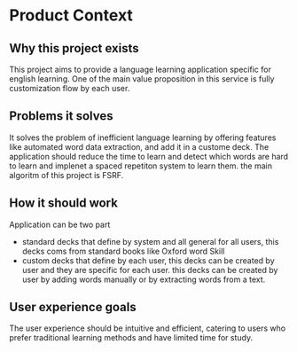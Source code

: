 # Product Context

## Why this project exists

This project aims to provide a language learning application specific for english learning. One of the main value proposition in this service is fully customization flow by each user.

## Problems it solves

It solves the problem of inefficient language learning by offering features like automated word data extraction, and add it in a custome deck. The application should reduce the time to learn and detect which words are hard to learn and implenet a spaced repetiton system to learn them. the main algoritm of this project is FSRF.

## How it should work

Application can be two part

- standard decks that define by system and all general for all users, this decks coms from standard books like Oxford word Skill
- custom decks that define by each user, this decks can be created by user and they are specific for each user. this decks can be created by user by adding words manually or by extracting words from a text.

## User experience goals

The user experience should be intuitive and efficient, catering to users who prefer traditional learning methods and have limited time for study.
